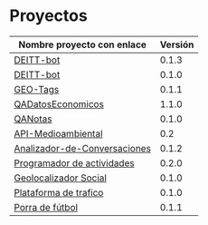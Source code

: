# Proyectos

| Nombre proyecto con enlace | Versión |
|--------------------------- |---------|
| [DEITT-bot](https://github.com/alvarillo89/DEIIT-bot) | 0.1.3 |
| [DEITT-bot](https://github.com/alvarillo89/DEIIT-bot) | 0.1.0 |
| [GEO-Tags](https://github.com/Miguel-y-Oscar/Geolocalizaciones-de-medios-sociales) | 0.1.1 |
| [QADatosEconomicos](https://github.com/luisbalru/QADatosEconomicos) | 1.1.0 |
| [QANotas](https://github.com/carlos-el/ProyectoCursoTDD-Notas) | 0.1.0 |
| [API-Medioambiental](https://github.com/API-Medioambiental/ProyectoCursoTDD) | 0.2 |
| [Analizador-de-Conversaciones](https://github.com/ETSIIT-analyzer/Analizador-de-conversaciones) | 0.1.2 |
| [Programador de actividades](https://github.com/antmordhar/Programador-de-Actividades) | 0.2.0
| [Geolocalizador Social](https://github.com/mati3/CursoTDD-GeolocalizadorSocial) | 0.1.0|
| [Plataforma de trafico](https://github.com/Seminario-PGPI/Proyecto-Trafico) | 0.1.0|
| [Porra de fútbol](https://github.com/Solano96/PorraDeFutbol) | 0.1.1 |
